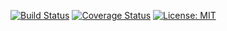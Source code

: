 [![Build Status](https://travis-ci.org/BayesWitnesses/m2cgen.svg?branch=master)](https://travis-ci.org/BayesWitnesses/m2cgen)
[![Coverage Status](https://coveralls.io/repos/github/BayesWitnesses/m2cgen/badge.svg?branch=master)](https://coveralls.io/github/BayesWitnesses/m2cgen?branch=master)
[![License: MIT](https://img.shields.io/badge/License-MIT-yellow.svg)](https://opensource.org/licenses/MIT)